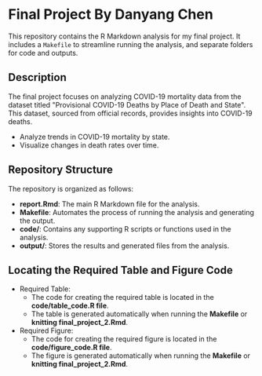 # Final Project By Danyang Chen

This repository contains the R Markdown analysis for my final project. It includes a `Makefile` to streamline running the analysis, and separate folders for code and outputs.

## Description 

The final project focuses on analyzing COVID-19 mortality data from the dataset titled "Provisional COVID-19 Deaths by Place of Death and State". This dataset, sourced from official records, provides insights into COVID-19 deaths.

- Analyze trends in COVID-19 mortality by state.
- Visualize changes in death rates over time.


## Repository Structure

The repository is organized as follows:

-   **report.Rmd**: The main R Markdown file for the analysis.
-   **Makefile**: Automates the process of running the analysis and generating the output.
-   **code/**: Contains any supporting R scripts or functions used in the analysis.
-   **output/**: Stores the results and generated files from the analysis.

## Locating the Required Table and Figure Code

- Required Table:
  - The code for creating the required table is located in the **code/table_code.R file**.
  - The table is generated automatically when running the **Makefile** or **knitting final_project_2.Rmd**.
- Required Figure:
  - The code for creating the required figure is located in the **code/figure_code.R file**.
  - The figure is generated automatically when running the **Makefile** or **knitting final_project_2.Rmd**.
 
